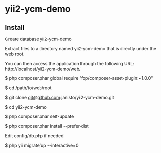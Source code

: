 # yii2-ycm-demo


## Install

Create database yii2-ycm-demo

Extract files to a directory named yii2-ycm-demo that is directly under the web root.

You can then access the application through the following URL: http://localhost/yii2-ycm-demo/web/

$ php composer.phar global require "fxp/composer-asset-plugin:~1.0.0"

$ cd /path/to/web/root

$ git clone git@github.com:janisto/yii2-ycm-demo.git

$ cd yii2-ycm-demo

$ php composer.phar self-update

$ php composer.phar install --prefer-dist

Edit config/db.php if needed

$ php yii migrate/up --interactive=0
